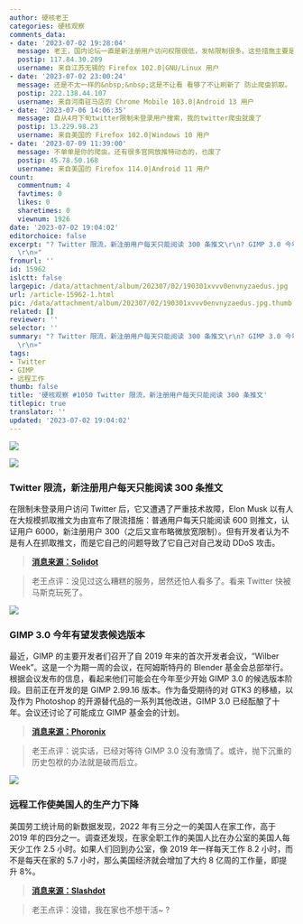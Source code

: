 ```yaml
---
author: 硬核老王
categories: 硬核观察
comments_data:
- date: '2023-07-02 19:28:04'
  message: 老王，国内论坛一直是新注册用户访问权限很低，发帖限制很多。这些措施主要是防水军和搬贴。另外也是想逼着用户氪金。某藤表示这些我熟。
  postip: 117.84.30.209
  username: 来自江苏无锡的 Firefox 102.0|GNU/Linux 用户
- date: '2023-07-02 23:00:24'
  message: 还是不太一样的&nbsp;&nbsp;这是不让看 看够了不让刷新了 防止爬虫抓取。 微博这种很多就一句话。一天300条。半小时就刷完了。
  postip: 222.138.44.107
  username: 来自河南驻马店的 Chrome Mobile 103.0|Android 13 用户
- date: '2023-07-06 14:06:35'
  message: 自从4月下旬twitter限制未登录用户搜索，我的twitter爬虫就废了
  postip: 13.229.98.23
  username: 来自美国的 Firefox 102.0|Windows 10 用户
- date: '2023-07-09 11:39:00'
  message: 不单单是你的爬虫。还有很多官网放推特动态的，也废了
  postip: 45.78.50.168
  username: 来自美国的 Firefox 114.0|Android 11 用户
count:
  commentnum: 4
  favtimes: 0
  likes: 0
  sharetimes: 0
  viewnum: 1926
date: '2023-07-02 19:04:02'
editorchoice: false
excerpt: "? Twitter 限流，新注册用户每天只能阅读 300 条推文\r\n? GIMP 3.0 今年有望发表候选版本\r\n? 远程工作使美国人的生产力下降\r\n»
  \r\n»"
fromurl: ''
id: 15962
islctt: false
largepic: /data/attachment/album/202307/02/190301xvvv0envnyzaedus.jpg
url: /article-15962-1.html
pic: /data/attachment/album/202307/02/190301xvvv0envnyzaedus.jpg.thumb.jpg
related: []
reviewer: ''
selector: ''
summary: "? Twitter 限流，新注册用户每天只能阅读 300 条推文\r\n? GIMP 3.0 今年有望发表候选版本\r\n? 远程工作使美国人的生产力下降\r\n»
  \r\n»"
tags:
- Twitter
- GIMP
- 远程工作
thumb: false
title: '硬核观察 #1050 Twitter 限流，新注册用户每天只能阅读 300 条推文'
titlepic: true
translator: ''
updated: '2023-07-02 19:04:02'
---
```


![](/data/attachment/album/202307/02/190301xvvv0envnyzaedus.jpg)


![](/data/attachment/album/202307/02/190311md4s4rrxbjjwramb.jpg)


### Twitter 限流，新注册用户每天只能阅读 300 条推文


在限制未登录用户访问 Twitter 后，它又遭遇了严重技术故障，Elon Musk 以有人在大规模抓取推文为由宣布了限流措施：普通用户每天只能阅读 600 则推文，认证用户 6000，新注册用户 300（之后又宣布略微放宽限制）。但有开发者认为不是有人在抓取推文，而是它自己的问题导致了它自己对自己发动 DDoS 攻击。



> 
> **[消息来源：Solidot](https://www.solidot.org/story?sid=75396)**
> 
> 
> 



> 
> 老王点评：没见过这么糟糕的服务，居然还怕人看多了。看来 Twitter 快被马斯克玩死了。
> 
> 
> 


![](/data/attachment/album/202307/02/190325jj6d7m768soj88p8.jpg)


### GIMP 3.0 今年有望发表候选版本


最近，GIMP 的主要开发者们召开了自 2019 年来的首次开发者会议，“Wilber Week”。这是一个为期一周的会议，在阿姆斯特丹的 Blender 基金会总部举行。根据会议发布的信息，看起来他们可能会在今年至少开始 GIMP 3.0 的候选版本阶段。目前正在开发的是 GIMP 2.99.16 版本。作为备受期待的对 GTK3 的移植，以及作为 Photoshop 的开源替代品的一系列其他改进，GIMP 3.0 已经酝酿了十年。会议还讨论了可能成立 GIMP 基金会的计划。



> 
> **[消息来源：Phoronix](https://www.phoronix.com/news/GIMP-3.0-RCs-In-2023)**
> 
> 
> 



> 
> 老王点评：说实话，已经对等待 GIMP 3.0 没有激情了。或许，抛下沉重的历史包袱的办法就是破而后立。
> 
> 
> 


![](/data/attachment/album/202307/02/190343uj5uh5m9rtkak6u5.jpg)


### 远程工作使美国人的生产力下降


美国劳工统计局的新数据发现，2022 年有三分之一的美国人在家工作，高于 2019 年的四分之一。调查还发现，在家全职工作的美国人比在办公室的美国人每天少工作 2.5 小时。如果人们回到办公室，像 2019 年一样每天工作 8.2 小时，而不是每天在家的 5.7 小时，那么美国经济就会增加了大约 8 亿周的工作量，即提升 8%。



> 
> **[消息来源：Slashdot](https://news.slashdot.org/story/23/06/30/2256229/remote-work-is-making-americans-less-productive-official-data-shows)**
> 
> 
> 



> 
> 老王点评：没错，我在家也不想干活~ ?
> 
> 
>